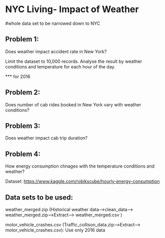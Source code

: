 # NYC Living- Impact of Weather
 
 #whole data set to be narrowed down to NYC
 


## Problem 1: 


Does weather impact accident rate in New York?


Limit the dataset to 10,000 records. Analyse the result by weather conditions and temperature for each hour of the day.

*** for 2016

## Problem 2: 


Does number of cab rides booked in New York vary with weather conditions?


## Problem 3: 

Does weather impact cab trip duration?

## Problem 4:

How energy consumption chnages with the temperature conditions and weather?

Dataset: https://www.kaggle.com/robikscube/hourly-energy-consumption


## Data sets to be used: 


weather_merged.zip (Historical weather data-->clean_data--> weather_merged.zip-->Extract--> weather_merged.csv )


motor_vehicle_crashes.csv (Traffic_collison_data.zip-->Extract--> motor_vehicle_crashes.csv): Use only 2016 data
